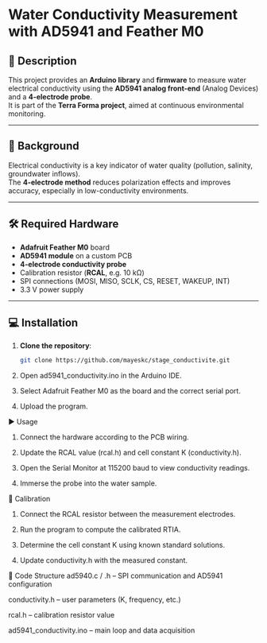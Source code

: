 # Water Conductivity Measurement with AD5941 and Feather M0

## 📌 Description
This project provides an **Arduino library** and **firmware** to measure water electrical conductivity using the **AD5941 analog front-end** (Analog Devices) and a **4-electrode probe**.  
It is part of the **Terra Forma project**, aimed at continuous environmental monitoring.

---

## 🔬 Background
Electrical conductivity is a key indicator of water quality (pollution, salinity, groundwater inflows).  
The **4-electrode method** reduces polarization effects and improves accuracy, especially in low-conductivity environments.

---

## 🛠 Required Hardware
- **Adafruit Feather M0** board  
- **AD5941 module** on a custom PCB  
- **4-electrode conductivity probe**  
- Calibration resistor (**RCAL**, e.g. 10 kΩ)  
- SPI connections (MOSI, MISO, SCLK, CS, RESET, WAKEUP, INT)  
- 3.3 V power supply  

---

## 💻 Installation
1. **Clone the repository**:
   ```bash
   git clone https://github.com/mayeskc/stage_conductivite.git
2. Open ad5941_conductivity.ino in the Arduino IDE.

3. Select Adafruit Feather M0 as the board and the correct serial port.

4. Upload the program.

▶ Usage
1. Connect the hardware according to the PCB wiring.

2. Update the RCAL value (rcal.h) and cell constant K (conductivity.h).

3. Open the Serial Monitor at 115200 baud to view conductivity readings.

4. Immerse the probe into the water sample.

📏 Calibration
1. Connect the RCAL resistor between the measurement electrodes.

2. Run the program to compute the calibrated RTIA.

3. Determine the cell constant K using known standard solutions.

4. Update conductivity.h with the measured constant.

📂 Code Structure
ad5940.c / .h – SPI communication and AD5941 configuration

conductivity.h – user parameters (K, frequency, etc.)

rcal.h – calibration resistor value

ad5941_conductivity.ino – main loop and data acquisition
